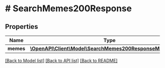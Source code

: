 # # SearchMemes200Response

## Properties

Name | Type | Description | Notes
------------ | ------------- | ------------- | -------------
**memes** | [**\OpenAPI\Client\Model\SearchMemes200ResponseMemesInner[]**](SearchMemes200ResponseMemesInner.md) |  |

[[Back to Model list]](../../README.md#models) [[Back to API list]](../../README.md#endpoints) [[Back to README]](../../README.md)
